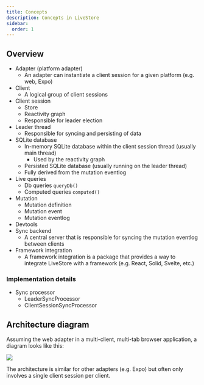 ```yaml
---
title: Concepts
description: Concepts in LiveStore
sidebar:
  order: 1
---
```


## Overview

- Adapter (platform adapter)
  - An adapter can instantiate a client session for a given platform (e.g. web, Expo)
- Client
  - A logical group of client sessions
- Client session
  - Store
  - Reactivity graph
  - Responsible for leader election
- Leader thread
  - Responsible for syncing and persisting of data
- SQLite database
  - In-memory SQLite database within the client session thread (usually main thread)
    - Used by the reactivity graph
  - Persisted SQLite database (usually running on the leader thread)
  - Fully derived from the mutation eventlog
- Live queries
  - Db queries `queryDb()`
  - Computed queries `computed()`
- Mutation
  - Mutation definition
  - Mutation event
  - Mutation eventlog
- Devtools
- Sync backend
  - A central server that is responsible for syncing the mutation eventlog between clients
- Framework integration
  - A framework integration is a package that provides a way to integrate LiveStore with a framework (e.g. React, Solid, Svelte, etc.)

### Implementation details

- Sync processor
  - LeaderSyncProcessor
  - ClientSessionSyncProcessor

## Architecture diagram

Assuming the web adapter in a multi-client, multi-tab browser application, a diagram looks like this:

![](https://i.imgur.com/NCKbfub.png)

The architecture is similar for other adapters (e.g. Expo) but often only involves a single client session per client.